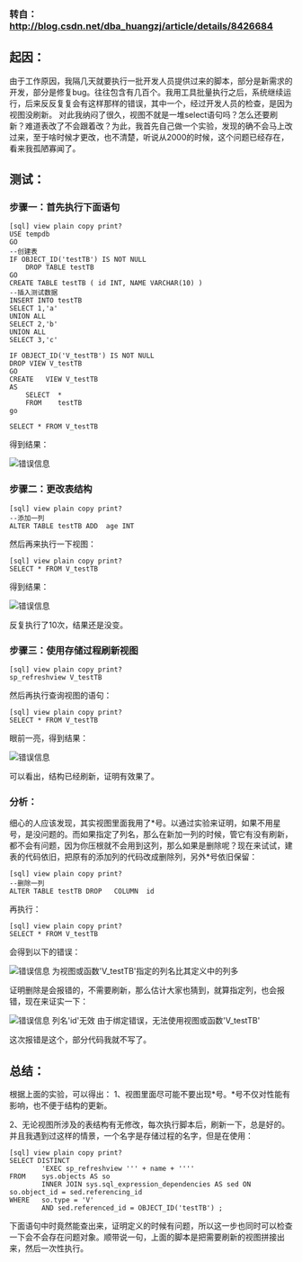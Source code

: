 ### 转自：http://blog.csdn.net/dba_huangzj/article/details/8426684
## 起因：
由于工作原因，我隔几天就要执行一批开发人员提供过来的脚本，部分是新需求的开发，部分是修复bug。往往包含有几百个。我用工具批量执行之后，系统继续运行，后来反反复复会有这样那样的错误，其中一个，经过开发人员的检查，是因为视图没刷新。
对此我纳闷了很久，视图不就是一堆select语句吗？怎么还要刷新？难道表改了不会跟着改？为此，我首先自己做一个实验，发现的确不会马上改过来，至于啥时候才更改，也不清楚，听说从2000的时候，这个问题已经存在，看来我孤陋寡闻了。

## 测试：

### 步骤一：首先执行下面语句

```
[sql] view plain copy print?
USE tempdb  
GO  
--创建表  
IF OBJECT_ID('testTB') IS NOT NULL   
    DROP TABLE testTB  
GO  
CREATE TABLE testTB ( id INT, NAME VARCHAR(10) )  
--插入测试数据  
INSERT INTO testTB  
SELECT 1,'a'  
UNION ALL   
SELECT 2,'b'  
UNION ALL   
SELECT 3,'c'  
  
IF OBJECT_ID('V_testTB') IS NOT NULL   
DROP VIEW V_testTB  
GO  
CREATE   VIEW V_testTB  
AS  
    SELECT  *  
    FROM    testTB  
go   
  
SELECT * FROM V_testTB  
```
得到结果：

![错误信息](http://img.my.csdn.net/uploads/201212/24/1356357357_5124.png)


### 步骤二：更改表结构
```
[sql] view plain copy print?
--添加一列  
ALTER TABLE testTB ADD  age INT  
```
然后再来执行一下视图：
```
[sql] view plain copy print?
SELECT * FROM V_testTB  
```
得到结果：

![错误信息](http://img.my.csdn.net/uploads/201212/24/1356357516_4941.png)

反复执行了10次，结果还是没变。

### 步骤三：使用存储过程刷新视图
```
[sql] view plain copy print?
sp_refreshview V_testTB  
```
然后再执行查询视图的语句：
```
[sql] view plain copy print?
SELECT * FROM V_testTB  
```
眼前一亮，得到结果：

![错误信息](http://img.my.csdn.net/uploads/201212/24/1356357631_1901.png)

可以看出，结构已经刷新，证明有效果了。

### 分析：

细心的人应该发现，其实视图里面我用了\*号。以通过实验来证明，如果不用星号，是没问题的。而如果指定了列名，那么在新加一列的时候，管它有没有刷新，都不会有问题，因为你压根就不会用到这列，那么如果是删除呢？现在来试试，建表的代码依旧，把原有的添加列的代码改成删除列，另外\*号依旧保留：
```
[sql] view plain copy print?
--删除一列  
ALTER TABLE testTB DROP   COLUMN  id  
```
再执行：
```
[sql] view plain copy print?
SELECT * FROM V_testTB  
```
会得到以下的错误：

![错误信息](http://img.my.csdn.net/uploads/201212/24/1356358342_9684.png)
为视图或函数'V_testTB'指定的列名比其定义中的列多

证明删除是会报错的，不需要刷新，那么估计大家也猜到，就算指定列，也会报错，现在来证实一下：

![错误信息](http://img.my.csdn.net/uploads/201212/24/1356358492_3983.png)
列名'id'无效
由于绑定错误，无法使用视图或函数'V_testTB'

这次报错是这个，部分代码我就不写了。

## 总结：

根据上面的实验，可以得出：
 1、视图里面尽可能不要出现*号。*号不仅对性能有影响，也不便于结构的更新。
       
 2、无论视图所涉及的表结构有无修改，每次执行脚本后，刷新一下，总是好的。并且我遇到过这样的情景，一个名字是存储过程的名字，但是在使用：
```
[sql] view plain copy print?
SELECT DISTINCT  
        'EXEC sp_refreshview ''' + name + ''''  
FROM    sys.objects AS so  
        INNER JOIN sys.sql_expression_dependencies AS sed ON so.object_id = sed.referencing_id  
WHERE   so.type = 'V'  
        AND sed.referenced_id = OBJECT_ID('testTB') ;  
```
下面语句中时竟然能查出来，证明定义的时候有问题，所以这一步也同时可以检查一下会不会存在问题对象。顺带说一句，上面的脚本是把需要刷新的视图拼接出来，然后一次性执行。
